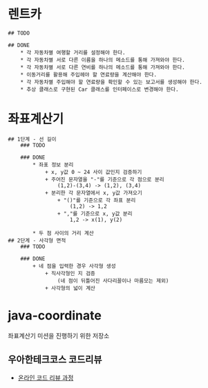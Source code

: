 # 렌트카
    ## TODO

    ## DONE
        * 각 자동차별 여행할 거리를 설정해야 한다.
        * 각 자동차별 서로 다른 이름을 하나의 메소드를 통해 가져와야 한다.
        * 각 자동차별 서로 다른 연비를 하나의 메소드를 통해 가져와야 한다.
        * 이동거리를 활용해 주입헤야 할 연료량을 계산해야 한다.
        * 각 자동차별 주입해야 할 연료량을 확인할 수 있는 보고서를 생성해야 한다.
        * 추상 클래스로 구현된 Car 클래스를 인터페이스로 변경해야 한다.

# 좌표계산기
    ## 1단계 - 선 길이
        ### TODO
        
        ### DONE
            * 좌표 정보 분리
                + x, y값 0 ~ 24 사이 값인지 검증하기
                + 주어진 문자열을 "-"를 기준으로 각 점으로 분리
                    (1,2)-(3,4) -> (1,2), (3,4)
                + 분리한 각 문자열에서 x, y값 가져오기
                    + "()"를 기준으로 각 좌표 분리
                        (1,2) -> 1,2
                    + ","를 기준으로 x, y값 분리
                        1,2 -> x(1), y(2)
            
            * 두 점 사이의 거리 계산
    ## 2단계 - 사각형 면적
        ### TODO
            
        ### DONE
            + 네 점을 입력한 경우 사각형 생성
                + 직사각형인 지 검증
                    (네 점이 뒤틀어진 사다리꼴이나 마름모는 제외)
                + 사각형의 넓이 계산
    
# java-coordinate
좌표계산기 미션을 진행하기 위한 저장소

## 우아한테크코스 코드리뷰
* [온라인 코드 리뷰 과정](https://github.com/woowacourse/woowacourse-docs/blob/master/maincourse/README.md)
